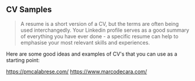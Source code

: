 ## CV Samples

>A resume is a short version of a CV, but the terms are often being used interchangedly. Your Linkedin profile serves as a good summary of everything you have ever done - a specific resume can help to emphasise your most relevant skills and experiences.

Here are some good ideas and examples of CV's that you can use as a starting point:

https://pmcalabrese.com/
https://www.marcodecara.com/
